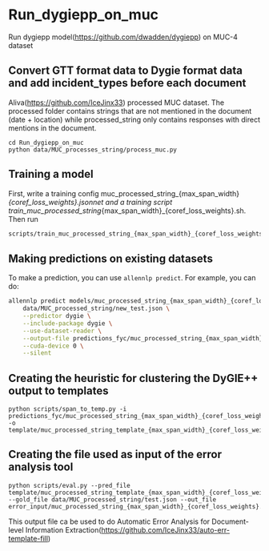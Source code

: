 # Run_dygiepp_on_muc

Run dygiepp model(https://github.com/dwadden/dygiepp) on MUC-4 dataset

## Convert GTT format data to Dygie format data and add incident_types before each document

Aliva(https://github.com/IceJinx33) processed MUC dataset. The processed folder contains strings that are not mentioned in the document (date + location) while processed_string only contains responses with direct mentions in the document.
```
cd Run_dygiepp_on_muc
python data/MUC_processes_string/process_muc.py
```

## Training a model

First, write a training config muc_processed_string_{max_span_width}_{coref_loss_weights}.jsonnet and a training script train_muc_processed_string_{max_span_width}_{coref_loss_weights}.sh. Then run

```bash
scripts/train_muc_processed_string_{max_span_width}_{coref_loss_weights}.sh
```

## Making predictions on existing datasets

To make a prediction, you can use `allennlp predict`. For example, you can do:

```bash
allennlp predict models/muc_processed_string_{max_span_width}_{coref_loss_weights}/model.tar.gz \
    data/MUC_processed_string/new_test.json \
    --predictor dygie \
    --include-package dygie \
    --use-dataset-reader \
    --output-file predictions_fyc/muc_processed_string_{max_span_width}_{coref_loss_weights}.jsonl \
    --cuda-device 0 \
    --silent
```

## Creating the heuristic for clustering the DyGIE++ output to templates
```
python scripts/span_to_temp.py -i predictions_fyc/muc_processed_string_{max_span_width}_{coref_loss_weights}.jsonl -o template/muc_processed_string_template_{max_span_width}_{coref_loss_weights}.jsonl
```

## Creating the file used as input of the error analysis tool
```
python scripts/eval.py --pred_file template/muc_processed_string_template_{max_span_width}_{coref_loss_weights}.jsonl --gold_file data/MUC_processed_string/test.json --out_file error_input/muc_processed_string_{max_span_width}_{coref_loss_weights}.out 
```

This output file ca be used to do Automatic Error Analysis for Document-level Information Extraction(https://github.com/IceJinx33/auto-err-template-fill)

